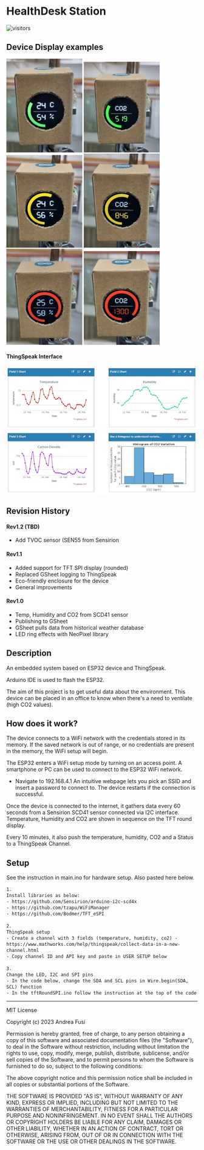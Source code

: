 # HealthDesk Station

![visitors](https://visitor-badge.glitch.me/badge?page_id=fusiandrea28.HealthDeskStation&left_color=green&right_color=red)

## Device Display examples
<img src="https://github.com/fusiandrea28/HealthDeskStation/blob/main/green1.jpg" alt="LowCo2" width="200"/> <img src="https://github.com/fusiandrea28/HealthDeskStation/blob/main/green2.jpg" alt="LowCo2" width="200"/> <img src="https://github.com/fusiandrea28/HealthDeskStation/blob/main/yellow1.jpg" alt="MidCo2" width="200"/> <img src="https://github.com/fusiandrea28/HealthDeskStation/blob/main/yellow2.jpg" alt="MidCo2" width="200"/> <img src="https://github.com/fusiandrea28/HealthDeskStation/blob/main/red1.jpg" alt="HighCo2" width="200"/> <img src="https://github.com/fusiandrea28/HealthDeskStation/blob/main/red2.jpg" alt="HighCo2" width="200"/>

#### ThingSpeak Interface
<img src="https://github.com/fusiandrea28/HealthDeskStation/blob/main/ThingSpeakChannel.jpg" alt="ThingSpeak Channel" width="800"/>

## Revision History

#### Rev1.2 (TBD)
- Add TVOC sensor (SEN55 from Sensirion

#### Rev1.1
- Added support for TFT SPI display (rounded)
- Replaced GSheet logging to ThingSpeak
- Eco-friendly enclosure for the device
- General improvements

#### Rev1.0
- Temp, Humidity and CO2 from SCD41 sensor
- Publishing to GSheet
- GSheet pulls data from historical weather database
- LED ring effects with NeoPixel library

## Description
An embedded system based on ESP32 device and ThingSpeak.

Arduino IDE is used to flash the ESP32.

The aim of this project is to get useful data about the environment.
This device can be placed in an office to know when there's a need to ventilate (high CO2 values).

## How does it work?

The device connects to a WiFi network with the credentials stored in its memory. 
If the saved network is out of range, or no credentials are present in the memory, the WiFi setup will begin.

The ESP32 enters a WiFi setup mode by turning on an access point.
A smartphone or PC can be used to connect to the ESP32 WiFi network. 
- Navigate to 192.168.4.1
An intuitive webpage lets you pick an SSID and insert a password to connect to.
The device restarts if the connection is successful.

Once the device is connected to the internet, it gathers data every 60 seconds from a Sensirion SCD41 sensor connected via I2C interface.
Temperature, Humidity and CO2 are shown in sequence on the TFT round display.

Every 10 minutes, it also push the temperature, humidity, CO2 and a Status to a ThingSpeak Channel.

## Setup

See the instruction in main.ino for hardware setup. Also pasted here below.

	1.
	Install libraries as below:
	- https://github.com/Sensirion/arduino-i2c-scd4x
	- https://github.com/tzapu/WiFiManager
	- https://github.com/Bodmer/TFT_eSPI
	
	2.
	ThingSpeak setup
	- Create a channel with 3 fields (temperature, humidity, co2) - https://www.mathworks.com/help/thingspeak/collect-data-in-a-new-channel.html
	- Copy channel ID and API key and paste in USER SETUP below
	
	3.
	Change the LED, I2C and SPI pins
	- In the code below, change the SDA and SCL pins in Wire.begin(SDA, SCL) function
	- In the tftRoundSPI.ino follow the instruction at the top of the code
  
--------

MIT License

Copyright (c) 2023 Andrea Fusi

Permission is hereby granted, free of charge, to any person obtaining a copy
of this software and associated documentation files (the "Software"), to deal
in the Software without restriction, including without limitation the rights
to use, copy, modify, merge, publish, distribute, sublicense, and/or sell
copies of the Software, and to permit persons to whom the Software is
furnished to do so, subject to the following conditions:

The above copyright notice and this permission notice shall be included in all
copies or substantial portions of the Software.

THE SOFTWARE IS PROVIDED "AS IS", WITHOUT WARRANTY OF ANY KIND, EXPRESS OR
IMPLIED, INCLUDING BUT NOT LIMITED TO THE WARRANTIES OF MERCHANTABILITY,
FITNESS FOR A PARTICULAR PURPOSE AND NONINFRINGEMENT. IN NO EVENT SHALL THE
AUTHORS OR COPYRIGHT HOLDERS BE LIABLE FOR ANY CLAIM, DAMAGES OR OTHER
LIABILITY, WHETHER IN AN ACTION OF CONTRACT, TORT OR OTHERWISE, ARISING FROM,
OUT OF OR IN CONNECTION WITH THE SOFTWARE OR THE USE OR OTHER DEALINGS IN THE
SOFTWARE.
